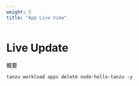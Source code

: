 ```yaml
---
weight: 5
title: "App Live View"
---
```


# Live Update

概要

```shell
tanzu workload apps delete node-hello-tanzu -y
```